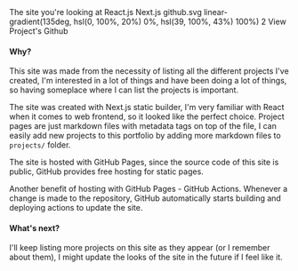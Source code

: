 <title>Portfolio</title>
<desc>The site you're looking at</desc>
<skill>React.js</skill>
<skill>Next.js</skill>
<icon>github.svg</icon>
<background>linear-gradient(135deg, hsl(0, 100%, 20%) 0%, hsl(39, 100%, 43%) 100%)</background>
<order>2</order>
<side href="https://github.com/TheJebForge/portfolio">View Project's Github</side>

#### Why?

This site was made from the necessity of listing all the different projects I've created,
I'm interested in a lot of things and have been doing a lot of things, so having someplace where I
can list the projects is important.

The site was created with Next.js static builder, I'm very familiar with React when it comes to
web frontend, so it looked like the perfect choice. Project pages are just markdown files with metadata
tags on top of the file, I can easily add new projects to this portfolio by adding more markdown files to 
`projects/` folder.

The site is hosted with GitHub Pages, since the source code of this site is public, GitHub provides
free hosting for static pages.

Another benefit of hosting with GitHub Pages - GitHub Actions. Whenever a change is made to the repository,
GitHub automatically starts building and deploying actions to update the site.

#### What's next?

I'll keep listing more projects on this site as they appear (or I remember about them), I might
update the looks of the site in the future if I feel like it.
